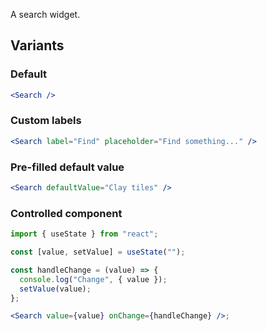 A search widget.

## Variants

### Default

```jsx
<Search />
```

### Custom labels

```jsx
<Search label="Find" placeholder="Find something..." />
```

### Pre-filled default value

```jsx
<Search defaultValue="Clay tiles" />
```

### Controlled component

```jsx
import { useState } from "react";

const [value, setValue] = useState("");

const handleChange = (value) => {
  console.log("Change", { value });
  setValue(value);
};

<Search value={value} onChange={handleChange} />;
```
